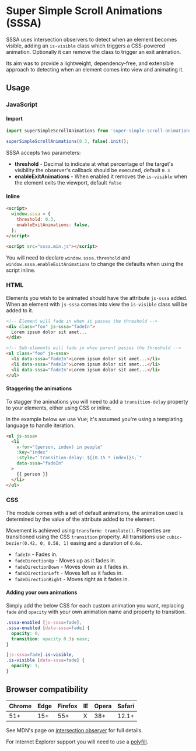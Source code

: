 # Super Simple Scroll Animations (SSSA)

SSSA uses intersection observers to detect when an element becomes visible, adding an `is-visible` class which triggers a CSS-powered animation. Optionally it can remove the class to trigger an exit animation.

Its aim was to provide a lightweight, dependency-free, and extensible approach to detecting when an element comes into view and animating it.

## Usage

### JavaScript

#### Import

```js
import superSimpleScrollAnimations from 'super-simple-scroll-animations';

superSimpleScrollAnimations(0.3, false).init();
```

SSSA accepts two parameters:

* **threshold** - Decimal to indicate at what percentage of the target's visibility the observer's callback should be executed, default `0.3`
* **enableExitAnimations** - When enabled it removes the `is-visible` when the element exits the viewport, default `false`

#### Inline

```html
<script>
  window.sssa = {
    threshold: 0.3,
    enableExitAnimations: false,
  };
</script>

<script src="sssa.min.js"></script>
```

You will need to declare `window.sssa.threshold` and `window.sssa.enableExitAnimations` to change the defaults when using the script inline.

### HTML

Elements you wish to be animated should have the attribute `js-sssa` added. When an element with `js-sssa` comes into view the `is-visible` class will be added to it.

```html
<!-- Element will fade in when it passes the threshold -->
<div class="foo" js-sssa="fadeIn">
  Lorem ipsum dolor sit amet...
</div>

<!-- Sub-elements will fade in when parent passes the threshold -->
<ul class="foo" js-sssa>
  <li data-sssa="fadeIn">Lorem ipsum dolor sit amet...</li>
  <li data-sssa="fadeIn">Lorem ipsum dolor sit amet...</li>
  <li data-sssa="fadeIn">Lorem ipsum dolor sit amet...</li>
</ul>
```

#### Staggering the animations

To stagger the animations you will need to add a `transition-delay` property to your elements, either using CSS or inline.

In the example below we use Vue; it's assumed you're using a templating language to handle iteration.

```html
<ul js-sssa>
  <li
    v-for="(person, index) in people"
    :key="index"
    :style="`transition-delay: ${(0.15 * index)}s;`"
    data-sssa="fadeIn"
  >
    {{ person }}
  </li>
</ul>
```

### CSS

The module comes with a set of default animations, the animation used is determined by the value of the attribute added to the element.

Movement is achieved using `transform: translate()`. Properties are transitioned using the CSS `transition` property. All transitions use `cubic-bezier(0.42, 0, 0.58, 1)` easing and a duration of `0.6s`.

* `fadeIn` - Fades in.
* `fadeDirectionUp` - Moves up as it fades in.
* `fadeDirectionDown` - Moves down as it fades in.
* `fadeDirectionLeft` - Moves left as it fades in.
* `fadeDirectionRight` - Moves right as it fades in.

#### Adding your own animations

Simply add the below CSS for each custom animation you want, replacing `fade` and `opacity` with your own animation name and property to transition.

```css
.sssa-enabled [js-sssa=fade],
.sssa-enabled [data-sssa=fade] {
  opacity: 0;
  transition: opacity 0.3s ease;
}

[js-sssa=fade].is-visible,
.is-visible [data-sssa=fade] {
  opacity: 1;
}
```

## Browser compatibility

| Chrome | Edge | Firefox | IE | Opera | Safari
--- | --- | --- | --- | --- | ---
| 51+ | 15+ | 55+ | X | 38+ | 12.1+

See MDN's page on [intersection observer](https://developer.mozilla.org/en-US/docs/Web/API/Intersection_Observer_API#Browser_compatibility) for full details.

For Internet Explorer support you will need to use a [polyfill](https://www.npmjs.com/package/intersection-observer-polyfill).

